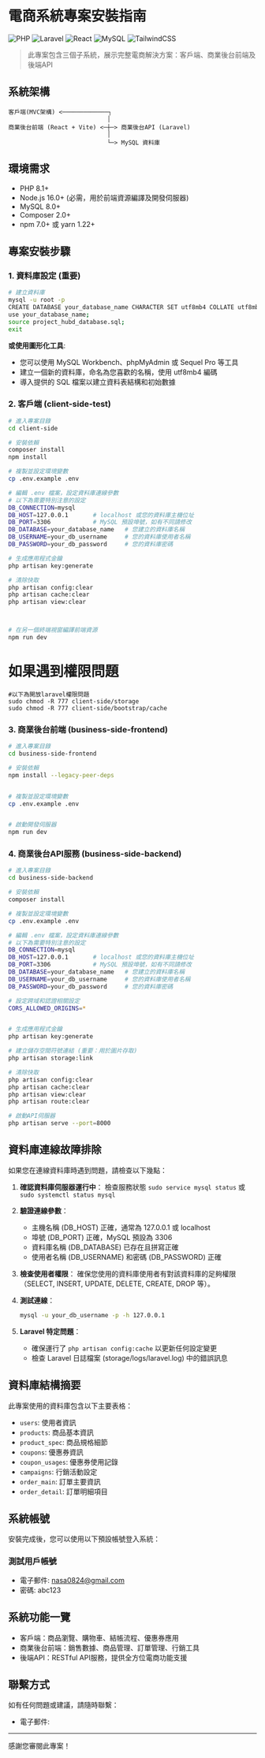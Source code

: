 # 電商系統專案安裝指南

![PHP](https://img.shields.io/badge/PHP-8.1+-green.svg)
![Laravel](https://img.shields.io/badge/Laravel-10/11-red.svg)
![React](https://img.shields.io/badge/React-18-61dafb.svg)
![MySQL](https://img.shields.io/badge/MySQL-8.0-orange.svg)
![TailwindCSS](https://img.shields.io/badge/Tailwind-3.3-38bdf8.svg)

> 此專案包含三個子系統，展示完整電商解決方案：客戶端、商業後台前端及後端API

## 系統架構

```
客戶端(MVC架構) <─────────────┐
                            │
商業後台前端 (React + Vite) <─┼─> 商業後台API (Laravel)
                            │
                            └─> MySQL 資料庫
```

## 環境需求

- PHP 8.1+
- Node.js 16.0+ (必需，用於前端資源編譯及開發伺服器)
- MySQL 8.0+
- Composer 2.0+
- npm 7.0+ 或 yarn 1.22+

## 專案安裝步驟

### 1. 資料庫設定 (重要)

```bash
# 建立資料庫
mysql -u root -p
CREATE DATABASE your_database_name CHARACTER SET utf8mb4 COLLATE utf8mb4_unicode_ci;
use your_database_name;
source project_hubd_database.sql;
exit


```

**或使用圖形化工具**:
- 您可以使用 MySQL Workbench、phpMyAdmin 或 Sequel Pro 等工具
- 建立一個新的資料庫，命名為您喜歡的名稱，使用 utf8mb4 編碼
- 導入提供的 SQL 檔案以建立資料表結構和初始數據

### 2. 客戶端 (client-side-test)

```bash
# 進入專案目錄
cd client-side

# 安裝依賴
composer install
npm install

# 複製並設定環境變數
cp .env.example .env

# 編輯 .env 檔案，設定資料庫連線參數
# 以下為需要特別注意的設定
DB_CONNECTION=mysql
DB_HOST=127.0.0.1       # localhost 或您的資料庫主機位址
DB_PORT=3306            # MySQL 預設埠號，如有不同請修改
DB_DATABASE=your_database_name   # 您建立的資料庫名稱
DB_USERNAME=your_db_username     # 您的資料庫使用者名稱
DB_PASSWORD=your_db_password     # 您的資料庫密碼

# 生成應用程式金鑰
php artisan key:generate

# 清除快取
php artisan config:clear
php artisan cache:clear
php artisan view:clear



# 在另一個終端視窗編譯前端資源
npm run dev
```

# 如果遇到權限問題
```
#以下為開放laravel權限問題
sudo chmod -R 777 client-side/storage
sudo chmod -R 777 client-side/bootstrap/cache

```
### 3. 商業後台前端 (business-side-frontend)

```bash
# 進入專案目錄
cd business-side-frontend

# 安裝依賴
npm install --legacy-peer-deps


# 複製並設定環境變數
cp .env.example .env


# 啟動開發伺服器
npm run dev

```

### 4. 商業後台API服務 (business-side-backend)

```bash
# 進入專案目錄
cd business-side-backend

# 安裝依賴
composer install

# 複製並設定環境變數
cp .env.example .env

# 編輯 .env 檔案，設定資料庫連線參數
# 以下為需要特別注意的設定
DB_CONNECTION=mysql
DB_HOST=127.0.0.1       # localhost 或您的資料庫主機位址
DB_PORT=3306            # MySQL 預設埠號，如有不同請修改
DB_DATABASE=your_database_name   # 您建立的資料庫名稱
DB_USERNAME=your_db_username     # 您的資料庫使用者名稱
DB_PASSWORD=your_db_password     # 您的資料庫密碼

# 設定跨域和認證相關設定
CORS_ALLOWED_ORIGINS=*


# 生成應用程式金鑰
php artisan key:generate

# 建立儲存空間符號連結 (重要：用於圖片存取)
php artisan storage:link

# 清除快取
php artisan config:clear
php artisan cache:clear
php artisan view:clear
php artisan route:clear

# 啟動API伺服器
php artisan serve --port=8000
```

## 資料庫連線故障排除

如果您在連線資料庫時遇到問題，請檢查以下幾點：

1. **確認資料庫伺服器運行中**：
   檢查服務狀態 `sudo service mysql status` 或 `sudo systemctl status mysql`

2. **驗證連線參數**：
   - 主機名稱 (DB_HOST) 正確，通常為 127.0.0.1 或 localhost
   - 埠號 (DB_PORT) 正確，MySQL 預設為 3306
   - 資料庫名稱 (DB_DATABASE) 已存在且拼寫正確
   - 使用者名稱 (DB_USERNAME) 和密碼 (DB_PASSWORD) 正確

3. **檢查使用者權限**：
   確保您使用的資料庫使用者有對該資料庫的足夠權限（SELECT, INSERT, UPDATE, DELETE, CREATE, DROP 等）。

4. **測試連線**：
   ```bash
   mysql -u your_db_username -p -h 127.0.0.1
   ```

5. **Laravel 特定問題**：
   - 確保運行了 `php artisan config:cache` 以更新任何設定變更
   - 檢查 Laravel 日誌檔案 (storage/logs/laravel.log) 中的錯誤訊息

## 資料庫結構摘要

此專案使用的資料庫包含以下主要表格：

- `users`: 使用者資訊
- `products`: 商品基本資訊
- `product_spec`: 商品規格細節
- `coupons`: 優惠券資訊
- `coupon_usages`: 優惠券使用記錄
- `campaigns`: 行銷活動設定
- `order_main`: 訂單主要資訊
- `order_detail`: 訂單明細項目

## 系統帳號

安裝完成後，您可以使用以下預設帳號登入系統：

### 測試用戶帳號
- 電子郵件: nasa0824@gmail.com
- 密碼: abc123

## 系統功能一覽

- 客戶端：商品瀏覽、購物車、結帳流程、優惠券應用
- 商業後台前端：銷售數據、商品管理、訂單管理、行銷工具
- 後端API：RESTful API服務，提供全方位電商功能支援

## 聯繫方式

如有任何問題或建議，請隨時聯繫：
- 電子郵件: 

---

感謝您審閱此專案！
